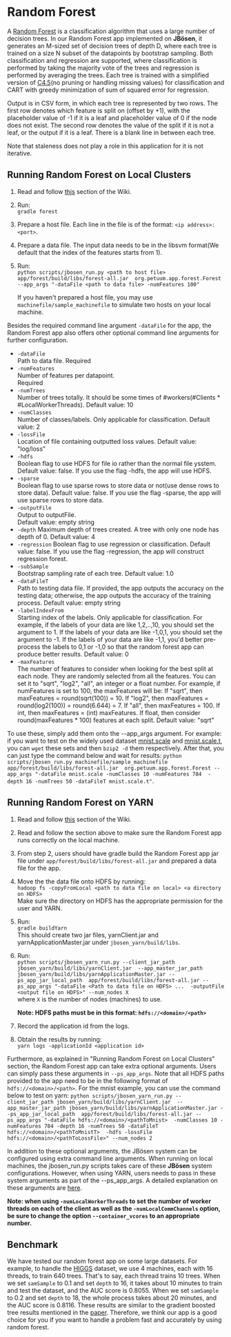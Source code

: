 # Random Forest
A [Random Forest] is a classification algorithm that uses a large number of decision trees. In our Random Forest app implemented on **JBösen**, it generates an M-sized set of decision trees of depth D, where each tree is trained on a size N subset of the datapoints by bootstrap sampling. Both classification and regression are supported, where classification is performed by taking the majority vote of the trees and regression is performed by averaging the trees. Each tree is trained with a simplified version of [C4.5](http://en.wikipedia.org/wiki/C4.5_algorithm)(no pruning or handling missing values) for classification and CART with greedy minimization of sum of squared error for regression.

Output is in CSV form, in which each tree is represented by two rows. The first row denotes which feature is split on (offset by +1), with the placeholder value of -1 if it is a leaf and placeholder value of 0 if the node does not exist. The second row denotes the value of the split if it is not a leaf, or the output if it is a leaf. There is a blank line in between each tree.

Note that staleness does not play a role in this application for it is not iterative.

## Running Random Forest on Local Clusters

1. Read and follow [this](http://docs.petuum.com/projects/petuum-jbosen/en/latest/building.html) section of the Wiki. 
2. Run:  
    `gradle forest`
3. Prepare a host file. Each line in the file is of the format: `<ip address>:<port>`.
4. Prepare a data file.
    The input data needs to be in the libsvm format(We default that the index of the features starts from 1).
5. Run:  
    `python scripts/jbosen_run.py <path to host file> app/forest/build/libs/forest-all.jar 
    org.petuum.app.forest.Forest --app_args "-dataFile <path to data file> -numFeatures 100"`  
    
    If you haven't prepared a host file, you may use `machinefile/sample_machinefile` to simulate two hosts on your local machine.


Besides the required command line argument `-dataFile` for the app, the Random Forest app also offers other optional command line arguments for further configuration.

* `-dataFile`  
    Path to data file.
    Required
* `-numFeatures`  
    Number of features per datapoint.  
    Required
* `-numTrees`  
    Number of trees totally. It should be some times of #workers(#Clients * #LocalWorkerThreads).
    Default value: 10
* `-numClasses`  
    Number of classes/labels. Only applicable for classification.
    Default value: 2  
* `-lossFile`  
    Location of file containing outputted loss values.
    Default value: "log/loss"  
* `-hdfs`  
    Boolean flag to use HDFS for file io rather than the normal file ysstem.  
    Default value: false. If you use the flag -hdfs, the app will use HDFS.
* `-sparse`  
    Boolean flag to use sparse rows to store data or not(use dense rows to store data).
    Default value: false. If you use the flag -sparse, the app will use sparse rows to store data.
* `-outputFile`  
    Output to outputFile.  
    Default value: empty string
* `-depth`
    Maximum depth of trees created. A tree with only one node has depth of 0.
    Default value: 4
* `-regression`
    Boolean flag to use regression or classification.
    Default value: false. If you use the flag -regression, the app will construct regression forest. 
* `-subSample`  
    Bootstrap sampling rate of each tree.
    Default value: 1.0
* `-dataFileT`  
    Path to testing data file. If provided, the app outputs the accuracy on the testing data; otherwise, the app outputs the accuracy of the training process.
    Default value: empty string
* `-labelIndexFrom`  
    Starting index of the labels. Only applicable for classification. For example, if the labels of your data are like 1,2,..,10, you should set the argument to 1. If the labels of your data are like -1,0,1, you should set the argument to -1. If the labels of your data are like -1,1, you'd better pre-process the labels to 0,1 or -1,0 so that the random forest app can produce better results.
    Default value: 0
* `-maxFeatures`  
    The number of features to consider when looking for the best split at each node. They are randomly selected from all the features. You can set it to "sqrt", "log2", "all", an integer or a float number. For example, if numFeatures is set to 100, the maxFeatures will be: 
    If "sqrt", then maxFeatures = round(sqrt(100)) = 10.
    If "log2", then maxFeatures = round(log2(100)) = round(6.644) = 7.
    If "all", then maxFeatures = 100.
    If int, then maxFeatures = (int) maxFeatures.
    If float, then consider round(maxFeatures * 100) features at each split.
    Default value: "sqrt"

To use these, simply add them onto the --app_args argument. For example: if you want to test on the widely used dataset [mnist.scale](https://www.csie.ntu.edu.tw/~cjlin/libsvmtools/datasets/multiclass/mnist.scale.bz2) and [mnist.scale.t](https://www.csie.ntu.edu.tw/~cjlin/libsvmtools/datasets/multiclass/mnist.scale.t.bz2), you can `wget` these sets and then `bzip2 -d` them respectively. After that, you can just type the command below and wait for results:
`python scripts/jbosen_run.py machinefile/sample_machinefile app/forest/build/libs/forest-all.jar 
 org.petuum.app.forest.Forest --app_args "-dataFile mnist.scale -numClasses 10 -numFeatures 784 
 -depth 16 -numTrees 50 -dataFileT mnist.scale.t"`.

## Running Random Forest on YARN

1. Read and follow [this](http://docs.petuum.com/projects/petuum-jbosen/en/latest/building.html) section of the Wiki.
2. Read and follow the section above to make sure the Random Forest app runs correctly on the local machine.
3. From step 2, users should have gradle build the Random Forest app jar file under `app/forest/build/libs/forest-all.jar` and prepared a data file for the app.
4. Move the the data file onto HDFS by running:  
`hadoop fs -copyFromLocal <path to data file on local> <a directory on HDFS>`  
Make sure the directory on HDFS has the appropriate permission for the user and YARN. 
5. Run:  
    `gradle buildYarn`   
    This should create two jar files, yarnClient.jar and yarnApplicationMaster.jar under `jbosen_yarn/build/libs`.
6. Run:  
    `python scripts/jbosen_yarn_run.py --client_jar_path jbosen_yarn/build/libs/yarnClient.jar 
    --app_master_jar_path jbosen_yarn/build/libs/yarnApplicationMaster.jar --ps_app_jar_local_path 
    app/forest/build/libs/forest-all.jar --ps_app_args "-dataFile <Path to data file on HDFS> ... 
    -outputFile <output file on HDFS>" --num_nodes X`  
    where `X` is the number of nodes (machines) to use.

    **Note: HDFS paths must be in this format: `hdfs://<domain>/<path>`**

7. Record the application id from the logs.

8. Obtain the results by running:  
    `yarn logs -applicationId <application id>`

Furthermore, as explained in "Running Random Forest on Local Clusters" section, the Random Forest app can take extra optional arguments. Users can simply pass these arguments in `--ps_app_args`. Note that all HDFS paths provided to the app need to be in the following format of `hdfs://<domain>/<path>`. For the mnist example, you can use the command below to test on yarn:
`python scripts/jbosen_yarn_run.py --client_jar_path jbosen_yarn/build/libs/yarnClient.jar 
--app_master_jar_path jbosen_yarn/build/libs/yarnApplicationMaster.jar --ps_app_jar_local_path 
app/forest/build/libs/forest-all.jar --ps_app_args "-dataFile hdfs://<domain>/<pathToMnist> 
-numClasses 10 -numFeatures 784 -depth 16 -numTrees 50 -dataFileT hdfs://<domain>/<pathToMnistT> 
-hdfs -lossFile hdfs://<domain>/<pathToLossFile>" --num_nodes 2`

In addition to these optional arguments, the JBösen system can be configured using extra command line arguments.  When running on local machines, the jbosen_run.py scripts takes care of these **JBösen** system configurations. However, when using YARN, users needs to pass in these system arguments as part of the --ps_app_args. A detailed explanation on these arguments are [here](http://docs.petuum.com/projects/petuum-jbosen/en/latest/cmdline-args.html).

**Note: when using `-numLocalWorkerThreads` to set the number of worker threads on each of the client as well as the `-numLocalCommChannels` option, be sure to change the option `--container_vcores` to an appropriate number.**
    
## Benchmark

We have tested our random forest app on some large datasets. For example, to handle the [HIGGS](https://www.csie.ntu.edu.tw/~cjlin/libsvmtools/datasets/binary/HIGGS.bz2) dataset, we use 4 machines, each with 16 threads, to train 640 trees. That's to say, each thread trains 10 trees. When we set `samSample` to 0.1 and set `depth` to 16, it takes about 10 minutes to train and test the dataset, and the AUC score is 0.8055. When we set `samSample` to 0.2 and set `depth` to 18, the whole process takes about 20 minutes, and the AUC score is 0.8116. These results are similar to the gradient boosted tree results mentioned in the [paper](https://arxiv.org/pdf/1402.4735v2.pdf). Therefore, we think our app is a good choice for you if you want to handle a problem fast and accurately by using random forest.

    
[Random Forest]: http://www.stat.berkeley.edu/~breiman/RandomForests/cc_home.htm
